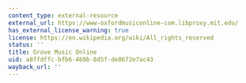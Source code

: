 ```yaml
---
content_type: external-resource
external_url: https://www-oxfordmusiconline-com.libproxy.mit.edu/
has_external_license_warning: true
license: https://en.wikipedia.org/wiki/All_rights_reserved
status: ''
title: Grove Music Online
uid: a8ffdffc-bfb6-469b-8d5f-de8672e7ac43
wayback_url: ''
---
```

